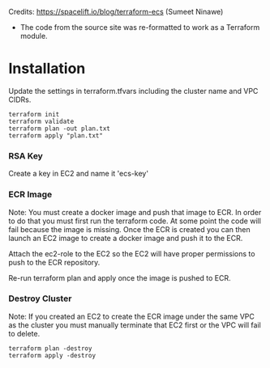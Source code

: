 Credits: https://spacelift.io/blog/terraform-ecs (Sumeet Ninawe)

- The code from the source site was re-formatted to work as a Terraform module.

# Installation

Update the settings in terraform.tfvars including the cluster name and VPC CIDRs.

```
terraform init
terraform validate
terraform plan -out plan.txt
terraform apply "plan.txt"
```

### RSA Key

Create a key in EC2 and name it 'ecs-key'

### ECR Image

Note: You must create a docker image and push that image to ECR. In order
to do that you must first run the terraform code. At some point the code
will fail because the image is missing. Once the ECR is created you can 
then launch an EC2 image to create a docker image and push it to the ECR.

Attach the ec2-role to the EC2 so the EC2 will have proper permissions
to push to the ECR repository.

Re-run terraform plan and apply once the image is pushed to ECR.

### Destroy Cluster

Note: If you created an EC2 to create the ECR image under the same VPC as the cluster you must 
manually terminate that EC2 first or the VPC will fail to delete.

```
terraform plan -destroy
terraform apply -destroy
```
